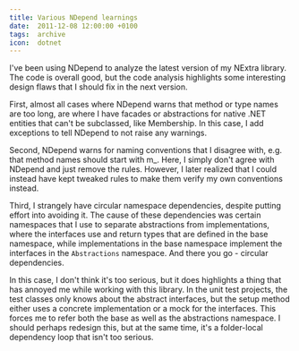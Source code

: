 ```yaml
---
title: Various NDepend learnings
date:  2011-12-08 12:00:00 +0100
tags:  archive
icon:  dotnet
---
```



I've been using NDepend to analyze the latest version of my NExtra library.
The code is overall good, but the code analysis highlights some interesting
design flaws that I should fix in the next version.

First, almost all cases where NDepend warns that method or type names are
too long, are where I have facades or abstractions for native .NET entities
that can't be subclassed, like Membership. In this case, I add exceptions to
tell NDepend to not raise any warnings.

Second, NDepend warns for naming conventions that I disagree with, e.g. that
method names should start with m_. Here, I simply don't agree with NDepend
and just remove the rules. However, I later realized that I could instead have
kept tweaked rules to make them verify my own conventions instead.

Third, I strangely have circular namespace dependencies, despite putting effort
into avoiding it. The cause of these dependencies was certain namespaces that I
use to separate abstractions from implementations, where the interfaces use and
return types that are defined in the base namespace, while implementations in
the base namespace implement the interfaces in the `Abstractions` namespace. And
there you go - circular dependencies.

In this case, I don't think it's too serious, but it does highlights a thing that
has annoyed me while working with this library. In the unit test projects, the test
classes only knows about the abstract interfaces, but the setup method either uses
a concrete implementation or a mock for the interfaces. This forces me to refer both
the base as well as the abstractions namespace. I should perhaps redesign this, but
at the same time, it's a folder-local dependency loop that isn't too serious.